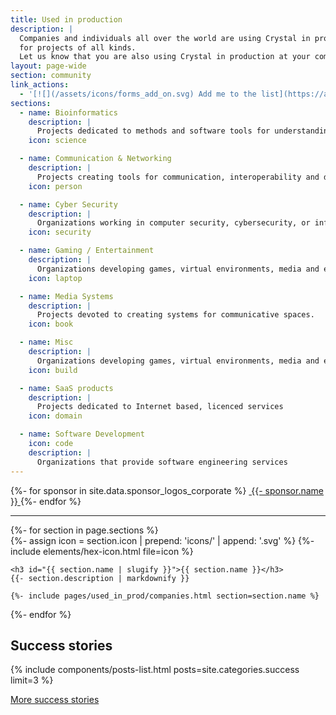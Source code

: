 ```yaml
---
title: Used in production
description: |
  Companies and individuals all over the world are using Crystal in production
  for projects of all kinds.
  Let us know that you are also using Crystal in production at your company or project, and we’ll add you to this list.
layout: page-wide
section: community
link_actions:
  - '[![](/assets/icons/forms_add_on.svg) Add me to the list](https://airtable.com/shrapvn1N02qwkowQ)'
sections:
  - name: Bioinformatics
    description: |
      Projects dedicated to methods and software tools for understanding large biological data sets.
    icon: science

  - name: Communication & Networking
    description: |
      Projects creating tools for communication, interoperability and distribution.
    icon: person

  - name: Cyber Security
    description: |
      Organizations working in computer security, cybersecurity, or information technology security.
    icon: security

  - name: Gaming / Entertainment
    description: |
      Organizations developing games, virtual environments, media and entertainment platforms.
    icon: laptop

  - name: Media Systems
    description: |
      Projects devoted to creating systems for communicative spaces.
    icon: book

  - name: Misc
    description: |
      Organizations developing games, virtual environments, media and entertainment platforms.
    icon: build

  - name: SaaS products
    description: |
      Projects dedicated to Internet based, licenced services
    icon: domain

  - name: Software Development
    icon: code
    description: |
      Organizations that provide software engineering services
---
```


<div class="top-sponsors top-sponsors--corporate">
  {%- for sponsor in site.data.sponsor_logos_corporate %}
    <a href="{{ sponsor.url }}" rel="nofollow sponsored">
      <img src="/assets/{{ sponsor.logo }}" alt="">
      {{- sponsor.name }}
    </a>
  {%- endfor %}
</div>

<hr />

<div class="used-in-production">
  {%- for section in page.sections %}
  <section>
    {%- assign icon = section.icon | prepend: 'icons/' | append: '.svg' %}
    {%- include elements/hex-icon.html file=icon %}

    <h3 id="{{ section.name | slugify }}">{{ section.name }}</h3>
    {{- section.description | markdownify }}

    {%- include pages/used_in_prod/companies.html section=section.name %}
  </section>
  {%- endfor %}
</div>

## Success stories

{% include components/posts-list.html posts=site.categories.success limit=3 %}

<div class="link-actions">
  <a href="/success-stories/">More success stories</a>
</div>
